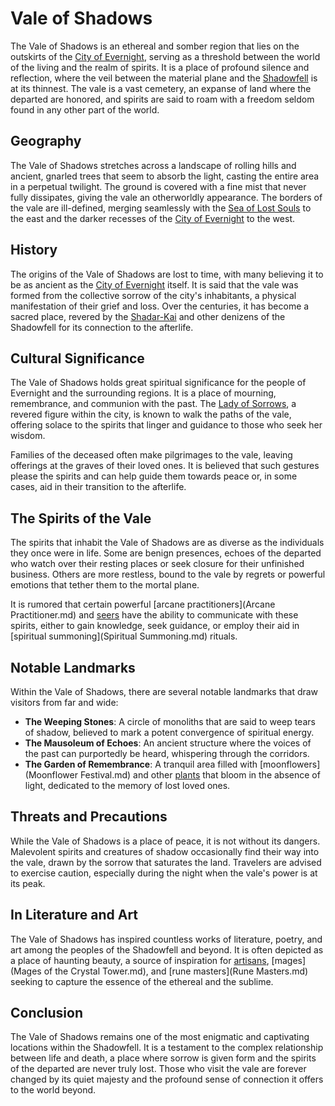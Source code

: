 # Vale of Shadows

The Vale of Shadows is an ethereal and somber region that lies on the outskirts of the [City of Evernight](City%20of%20Evernight.md), serving as a threshold between the world of the living and the realm of spirits. It is a place of profound silence and reflection, where the veil between the material plane and the [Shadowfell](Shadowfell.md) is at its thinnest. The vale is a vast cemetery, an expanse of land where the departed are honored, and spirits are said to roam with a freedom seldom found in any other part of the world.

## Geography

The Vale of Shadows stretches across a landscape of rolling hills and ancient, gnarled trees that seem to absorb the light, casting the entire area in a perpetual twilight. The ground is covered with a fine mist that never fully dissipates, giving the vale an otherworldly appearance. The borders of the vale are ill-defined, merging seamlessly with the [Sea of Lost Souls](Sea%20of%20Lost%20Souls.md) to the east and the darker recesses of the [City of Evernight](City%20of%20Evernight.md) to the west.

## History

The origins of the Vale of Shadows are lost to time, with many believing it to be as ancient as the [City of Evernight](City%20of%20Evernight.md) itself. It is said that the vale was formed from the collective sorrow of the city's inhabitants, a physical manifestation of their grief and loss. Over the centuries, it has become a sacred place, revered by the [Shadar-Kai](Shadar-Kai.md) and other denizens of the Shadowfell for its connection to the afterlife.

## Cultural Significance

The Vale of Shadows holds great spiritual significance for the people of Evernight and the surrounding regions. It is a place of mourning, remembrance, and communion with the past. The [Lady of Sorrows](Lady%20of%20Sorrows.md), a revered figure within the city, is known to walk the paths of the vale, offering solace to the spirits that linger and guidance to those who seek her wisdom.

Families of the deceased often make pilgrimages to the vale, leaving offerings at the graves of their loved ones. It is believed that such gestures please the spirits and can help guide them towards peace or, in some cases, aid in their transition to the afterlife.

## The Spirits of the Vale

The spirits that inhabit the Vale of Shadows are as diverse as the individuals they once were in life. Some are benign presences, echoes of the departed who watch over their resting places or seek closure for their unfinished business. Others are more restless, bound to the vale by regrets or powerful emotions that tether them to the mortal plane.

It is rumored that certain powerful [arcane practitioners](Arcane Practitioner.md) and [seers](Seer.md) have the ability to communicate with these spirits, either to gain knowledge, seek guidance, or employ their aid in [spiritual summoning](Spiritual Summoning.md) rituals.

## Notable Landmarks

Within the Vale of Shadows, there are several notable landmarks that draw visitors from far and wide:

- **The Weeping Stones**: A circle of monoliths that are said to weep tears of shadow, believed to mark a potent convergence of spiritual energy.
- **The Mausoleum of Echoes**: An ancient structure where the voices of the past can purportedly be heard, whispering through the corridors.
- **The Garden of Remembrance**: A tranquil area filled with [moonflowers](Moonflower Festival.md) and other [plants](Plants.md) that bloom in the absence of light, dedicated to the memory of lost loved ones.

## Threats and Precautions

While the Vale of Shadows is a place of peace, it is not without its dangers. Malevolent spirits and creatures of shadow occasionally find their way into the vale, drawn by the sorrow that saturates the land. Travelers are advised to exercise caution, especially during the night when the vale's power is at its peak.

## In Literature and Art

The Vale of Shadows has inspired countless works of literature, poetry, and art among the peoples of the Shadowfell and beyond. It is often depicted as a place of haunting beauty, a source of inspiration for [artisans](Artisans.md), [mages](Mages of the Crystal Tower.md), and [rune masters](Rune Masters.md) seeking to capture the essence of the ethereal and the sublime.

## Conclusion

The Vale of Shadows remains one of the most enigmatic and captivating locations within the Shadowfell. It is a testament to the complex relationship between life and death, a place where sorrow is given form and the spirits of the departed are never truly lost. Those who visit the vale are forever changed by its quiet majesty and the profound sense of connection it offers to the world beyond.